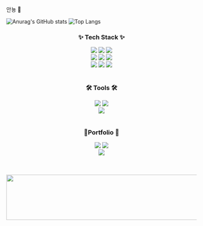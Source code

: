안뇽 👋

<!--
**jihyun0311/jihyun0311** is a ✨ _special_ ✨ repository because its `README.md` (this file) appears on your GitHub profile.

Here are some ideas to get you started:

- 🔭 I’m currently working on ...
- 🌱 I’m currently learning ...
- 👯 I’m looking to collaborate on ...
- 🤔 I’m looking for help with ...
- 💬 Ask me about ...
- 📫 How to reach me: ...
- 😄 Pronouns: ...
- ⚡ Fun fact: ...
-->
<!--![Anurag's GitHub stats](https://github-readme-stats.vercel.app/api?username=jihyun0311&show_icons=true&theme=buefy)-->
![Anurag's GitHub stats](https://github-readme-stats.vercel.app/api?username=jihyun0311&show_icons=true&theme=buefy&hide=prs&count_private=true)
![Top Langs](https://github-readme-stats.vercel.app/api/top-langs/?username=jihyun0311&layout=compact&theme=buefy&count_private=true)


<h3 align="center">✨ Tech Stack ✨</h3>
<div align="center">
 <img src="https://img.shields.io/badge/java-007396?style=for-the-badge&logo=openJDK&logoColor=white">&nbsp<img src="https://img.shields.io/badge/Spring-6DB33F?style=for-the-badge&logo=Spring&logoColor=white">&nbsp<img src="https://img.shields.io/badge/MySQL-4479A1?style=for-the-badge&logo=MySQL&logoColor=white">
</div>
<div align="center">
  <img src="https://img.shields.io/badge/Javascript-F7DF1E?style=for-the-badge&logo=javascript&logoColor=FFF"/>&nbsp<img src="https://img.shields.io/badge/bootstrap-7952B3?style=for-the-badge&logo=bootstrap&logoColor=white">&nbsp<img src="https://img.shields.io/badge/Node.js-339933?style=for-the-badge&logo=Node.js&logoColor=white">
</div>
<div align="center">
 <img src="https://img.shields.io/badge/HTML5-E34F26?style=for-the-badge&logo=html5&logoColor=FFF"/>&nbsp<img src="https://img.shields.io/badge/CSS3-1572B6?style=for-the-badge&logo=css3&logoColor=FFF"/>&nbsp<img src="https://img.shields.io/badge/react-20232a.svg?style=for-the-badge&logo=react&logoColor=61DAFB"/>
</div>
<br>
<h3 align="center">🛠 Tools 🛠</h3>
<div align="center">
  <img src="https://img.shields.io/badge/Eclipse-2C2255.svg?style=for-the-badge&logo=Eclipse&logoColor=white" />&nbsp<img src="https://img.shields.io/badge/Visual%20Studio%20Code-0078d7.svg?style=for-the-badge&logo=visual-studio-code&logoColor=white" /><br>
 <img src="https://img.shields.io/badge/apache tomcat-FAD97F?style=for-the-badge&logo=apachetomcat&logoColor=black">
</div>
<br>
<h3 align="center">🎨Portfolio 🎨</h3>
<div align="center">
 <a href="https://github.com/jihyun0311"><img src="https://img.shields.io/badge/github-181717.svg?style=for-the-badge&logo=github&logoColor=white" /></a>&nbsp<a href="https://www.notion.so/1-141238a80acd80f8805afaa6b52d5df0"><img src="https://img.shields.io/badge/Notion-F3F3F3.svg?style=for-the-badge&logo=notion&logoColor=black" /></a><br>
 <a href="mailto:dsaghjff@naver.com"><img src="https://img.shields.io/badge/mail-d14836?style=for-the-badge&logo=Gmail&logoColor=white&link=leegm1798@naver.com"/></a>
</div>
<br><br><br>
<a href="https://github.com/devxb/gitanimals">
  <img src="https://render.gitanimals.org/lines/{jihyun0311}?pet-id=1" width="1000" height="120"/>
</a>
